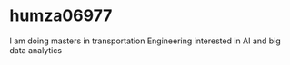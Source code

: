 # humza06977
I am doing masters in transportation Engineering interested in AI and big data analytics
